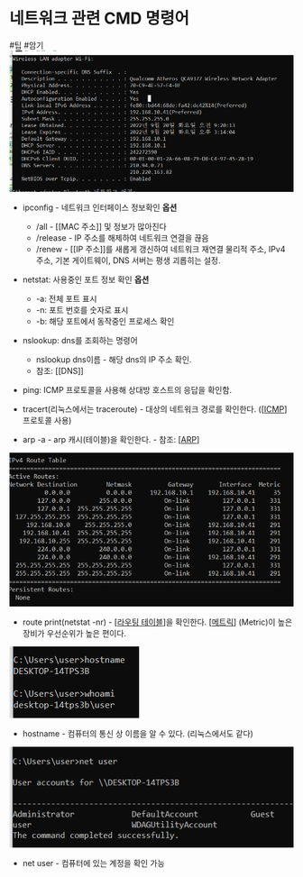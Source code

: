 # 네트워크 관련 CMD 명령어

#팁
#암기
![](../attachments/2022-09-20-14-11-38.png)

- ipconfig - 네트워크 인터페이스 정보확인
    **옵션**
    - /all -  [[MAC 주소]] 및 정보가 많아진다
    - /release - IP 주소를 해제하여 네트워크 연결을 끊음
    - /renew - [[IP 주소]]를 새롭게 갱신하여 네트워크 재연결
물리적 주소, IPv4 주소, 기본 게이트웨이, DNS 서버는 평생 괴롭히는 설정. 

- netstat: 사용중인 포트 정보 확인 
    **옵션**
    - -a: 전체 포트 표시
    - -n: 포트 번호를 숫자로 표시
    - -b: 해당 포트에서 동작중인 프로세스 확인

- nslookup: dns를 조회하는 명령어
  - nslookup dns이름 - 해당 dns의 IP 주소 확인.
  - 참조: [[DNS]]

- ping: ICMP 프로토콜을 사용해 상대방 호스트의 응답을 확인함. 

- tracert(리눅스에서는 traceroute) - 대상의 네트워크 경로를 확인한다. ([[ICMP]] 프로토콜 사용)

- arp -a - arp 캐시(테이블)을 확인한다. - 참조: [[ARP]]

![라우팅 테이블](../attachments/2022-09-20-14-39-38.png)
- route print(netstat -nr) - [[라우팅 테이블]]을 확인한다. 
[[메트릭]] (Metric)이 높은 장비가 우선순위가 높은 편이다. 

![나는 누구인가](../attachments/2022-09-20-14-44-28.png)
- hostname - 컴퓨터의 통신 상 이름을 알 수 있다. (리눅스에서도 같다)

![](../attachments/2022-09-20-14-45-48.png)
- net user - 컴퓨터에 있는 계정을 확인 가능


[//begin]: # "Autogenerated link references for markdown compatibility"
[ICMP]: ICMP.md "ICMP"
[ARP]: ARP.md "ARP"
[라우팅 테이블]: <라우팅 테이블.md> "라우팅 테이블"
[메트릭]: 메트릭.md "메트릭"
[//end]: # "Autogenerated link references"